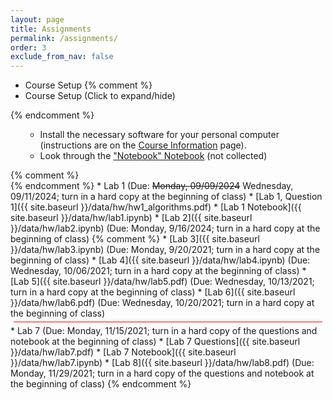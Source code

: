 ```yaml
---
layout: page
title: Assignments 
permalink: /assignments/
order: 3
exclude_from_nav: false 
---
```


* Course Setup
{% comment %}
* Course Setup <a data-toggle="collapse" data-target="#css">(Click to expand/hide)</a>
<div id = "css" class = "collapse" style = "margin:0px">
{% endcomment %}
<ul>
<ul>
    <li>Install the necessary software for your personal computer (instructions are on the <a href = "../info/">Course Information</a> page).</li>
    <li>Look through the <a href = "../data/notes/notebooks.ipynb">"Notebook" Notebook</a> (not collected)</li> 
</ul></ul>
{% comment %}
</div>
{% endcomment %}
* Lab 1 (Due: <strike>Monday, 09/09/2024</strike> Wednesday, 09/11/2024; turn in a hard copy at the beginning of class)
	* [Lab 1, Question 1]({{ site.baseurl }}/data/hw/hw1_algorithms.pdf) 
	* [Lab 1 Notebook]({{ site.baseurl }}/data/hw/lab1.ipynb) 
* [Lab 2]({{ site.baseurl }}/data/hw/lab2.ipynb) (Due: Monday, 9/16/2024; turn in a hard copy at the beginning of class)
{% comment %}
* [Lab 3]({{ site.baseurl }}/data/hw/lab3.ipynb) (Due: Monday, 9/20/2021; turn in a hard copy at the beginning of class)
* [Lab 4]({{ site.baseurl }}/data/hw/lab4.ipynb) (Due: Wednesday, 10/06/2021; turn in a hard copy at the beginning of class)
* [Lab 5]({{ site.baseurl }}/data/hw/lab5.pdf) (Due: Wednesday, 10/13/2021; turn in a hard copy at the beginning of class)
* [Lab 6]({{ site.baseurl }}/data/hw/lab6.pdf) (Due: Wednesday, 10/20/2021; turn in a hard copy at the beginning of class)
<hr style = "margin:5px; height:1px; background-color:red;">
* Lab 7 (Due: Monday, 11/15/2021; turn in a hard copy of the questions and notebook at the beginning of class)
    * [Lab 7 Questions]({{ site.baseurl }}/data/hw/lab7.pdf) 
    * [Lab 7 Notebook]({{ site.baseurl }}/data/hw/lab7.ipynb) 
* [Lab 8]({{ site.baseurl }}/data/hw/lab8.pdf) (Due: Monday, 11/29/2021; turn in a hard copy of the questions and notebook at the beginning of class)
{% endcomment %}



<script>
const pattern = RegExp('Due:.*([0-9]{2}/[0-9]+/[0-9]{4})');
elements = document.getElementsByTagName('li');

for (el of elements) {
        var res = pattern.exec(el.innerText);
        if (res != null && res.length >= 2) {
                if (new Date(res[1]) >= new Date()) {
                        el.className = 'due';
                }
        }
}
</script>


<style>

.hide {
  display:none
}

table, th, td {
  border: 0px solid black;
  border-collapse: collapse;
  text-align: center;
}

td.left {
    text-align: left;
}

a.hide, tr.hide {
    display: none;
}

.due {
    background-color: yellow
}

</style>
